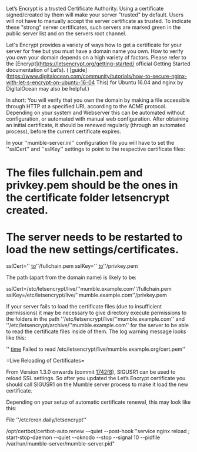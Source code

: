 Let’s Encrypt is a trusted Certificate Authority. Using a certificate signed/created by them will make your server "trusted" by default. Users will not have to manually accept the server certificate as trusted. To indicate these "strong" server certificates, such servers are marked green in the public server list and on the servers root channel.

Let's Encrypt provides a variety of ways how to get a certificate for your server for free but you must have a domain name you own. How to verify you own your domain depends on a high variety of factors. Please refer to the  [Encrypt](https://letsencrypt.org/getting-started/ official Getting Started documentation of Let’s). ( [guide](https://www.digitalocean.com/community/tutorials/how-to-secure-nginx-with-let-s-encrypt-on-ubuntu-16-04 This) for Ubuntu 16.04 and nginx by DigitalOcean may also be helpful.)

In short: You will verify that you own the domain by making a file accessible through HTTP at a specified URL according to the ACME protocol. Depending on your system and Webserver this can be automated without configuration, or automated with manual web configuration. After obtaining an initial certificate, it should be renewed regularly (through an automated process), before the current certificate expires.

In your ''mumble-server.ini'' configuration file you will have to set the ''sslCert'' and ''sslKey'' settings to point to the respective certificate files:

 # The files fullchain.pem and privkey.pem should be the ones in the certificate folder letsencrypt created.
 # The server needs to be restarted to load the new settings/certificates.
 sslCert='' [to](path)''/fullchain.pem
 sslKey='' [to](path)''/privkey.pem

The path (apart from the domain name) is likely to be:

 sslCert=/etc/letsencrypt/live/''mumble.example.com''/fullchain.pem
 sslKey=/etc/letsencrypt/live/''mumble.example.com''/privkey.pem
 

If your server fails to load the certificate files (due to insufficient permissions) it may be necessary to give directory execute permissions to the folders in the path ''/etc/letsencrypt/live/''mumble.example.com'' and ''/etc/letsencrypt/archive/''mumble.example.com'' for the server to be able to read the certificate files inside of them. The log warning message looks like this:

 ''<C> [time](date) Failed to read /etc/letsencrypt/live/mumble.example.org/cert.pem''

=Live Reloading of Certificates=

From Version 1.3.0 onwards (commit  [1742f8](https://github.com/mumble-voip/mumble/commit/1742f8698377b187a6dabc0047ab64e4ad00dc35)), SIGUSR1 can be used to reload SSL settings. So after you updated the Let’s Encrypt certificate you should call SIGUSR1 on the Mumble server process to make it load the new certificate.

Depending on your setup of automatic certificate renewal, this may look like this:

File ''/etc/cron.daily/letsencrypt''

 /opt/certbot/certbot-auto renew --quiet --post-hook "service nginx reload ; start-stop-daemon --quiet --oknodo --stop --signal 10 --pidfile /var/run/mumble-server/mumble-server.pid"


